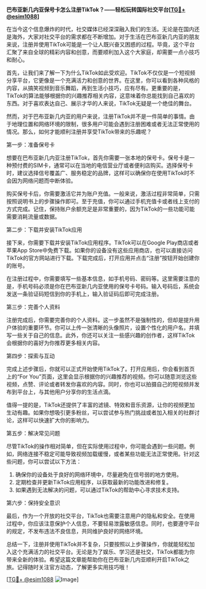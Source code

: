 **巴布亚新几内亚保号卡怎么注册TikTok？——轻松玩转国际社交平台[[TG💪+ @esim1088](https://t.me/s/esim1088)]**

在当今这个信息爆炸的时代，社交媒体已经深深融入我们的生活。无论是在国内还是海外，大家对社交平台的需求都在不断增加。对于生活在巴布亚新几内亚的朋友来说，注册并使用TikTok可能是一个让人既兴奋又困惑的过程。毕竟，这个平台汇聚了来自全球的精彩内容和创意，而要顺利加入这个大家庭，却需要一点小技巧和耐心。

首先，让我们来了解一下为什么TikTok如此受欢迎。TikTok不仅仅是一个短视频分享平台，它更像是一个充满活力和创意的世界。在这里，你可以看到各种风格的内容，从搞笑视频到音乐舞蹈，再到生活小技巧，应有尽有。更重要的是，TikTok的算法能够根据你的兴趣推荐相关内容，这意味着你总能找到自己喜欢的东西。对于喜欢表达自己、展示才华的人来说，TikTok无疑是一个绝佳的舞台。

然而，对于巴布亚新几内亚的用户来说，注册TikTok并不是一件简单的事情。由于地理位置和网络环境的限制，很多用户可能会遇到注册困难或者无法正常使用的情况。那么，如何才能顺利注册并享受TikTok带来的乐趣呢？

第一步：准备保号卡

想要在巴布亚新几内亚注册TikTok，首先你需要一张本地的保号卡。保号卡是一种预付费的SIM卡，通常可以在当地的电信营业厅或者便利店购买。选择保号卡时，建议选择信号覆盖广、服务稳定的品牌，这样可以确保你在使用TikTok时不会因为网络问题而中断体验。

购买保号卡后，你需要激活它并为账户充值。一般来说，激活过程非常简单，只需按照说明书上的步骤操作即可。至于充值，你可以通过手机充值卡或者线上支付的方式完成。记住，保持账户余额充足是非常重要的，因为TikTok的一些功能可能需要消耗流量或数据。

第二步：下载并安装TikTok应用

接下来，你需要下载并安装TikTok应用程序。TikTok可以在Google Play商店或者苹果App Store中免费下载。如果你的设备没有这些应用商店，也可以直接访问TikTok的官方网站进行下载。下载完成后，打开应用并点击“注册”按钮开始创建你的账号。

在注册过程中，你需要填写一些基本信息，如手机号码、密码等。这里需要注意的是，手机号码必须是你在巴布亚新几内亚使用的保号卡号码。输入号码后，系统会发送一条验证码短信到你的手机上，输入验证码后即可完成注册。

第三步：完善个人资料

注册完成后，你需要完善你的个人资料。这一步虽然不是强制性的，但却是提升用户体验的重要环节。你可以上传一张清晰的头像照片，设置个性化的用户名，并填写一些关于自己的信息。此外，你还可以关注一些感兴趣的创作者，这样TikTok会根据你的喜好为你推荐更多相关内容。

第四步：探索与互动

完成上述步骤后，你就可以正式开始使用TikTok了。打开应用后，你会看到首页上的“For You”页面，这里会显示根据你的兴趣推荐的视频。你可以随意浏览这些视频，点赞、评论或者转发你喜欢的内容。同时，你也可以拍摄自己的短视频并发布到平台上，与其他用户分享你的生活点滴。

值得一提的是，TikTok还提供了丰富的滤镜、特效和音乐资源，让你的视频更加生动有趣。如果你想吸引更多粉丝，可以尝试参与热门挑战或者加入相关的社群讨论，这样可以快速扩大你的影响力。

第五步：解决常见问题

尽管TikTok的操作相对简单，但在实际使用过程中，你可能会遇到一些问题。例如，网络连接不稳定可能导致视频加载缓慢，或者某些功能无法正常使用。针对这些问题，你可以尝试以下方法：

1. 确保你的设备处于良好的网络环境中，尽量避免在信号弱的地方使用。
2. 定期检查并更新TikTok应用程序，以获取最新的功能改进和修复。
3. 如果遇到无法解决的问题，可以通过TikTok的帮助中心寻求技术支持。

第六步：保持安全意识

最后，作为一个开放的社交平台，TikTok也需要注意用户的隐私和安全。在使用过程中，你应该注意保护个人信息，不要轻易泄露敏感信息。同时，也要遵守平台的规定，不发布违法不良信息，共同维护良好的网络环境。

总结一下，注册并使用TikTok并不复杂，只要按照以上步骤操作，你就能轻松加入这个充满活力的社交平台。无论是为了娱乐、学习还是社交，TikTok都能为你带来全新的体验。希望这篇文章能帮助你在巴布亚新几内亚顺利开启TikTok之旅。记得随时关注官方动态，了解更多实用技巧哦！

[[TG💪+ @esim1088](https://t.me/s/esim1088) ![Image](https://i.postimg.cc/4NQfJmqS/Snipaste-2025-05-13-00-14-12.png)]